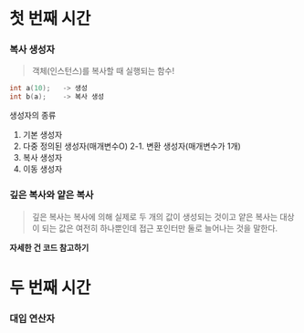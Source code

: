 # 첫 번째 시간

### 복사 생성자

> 객체(인스턴스)를 복사할 때 실행되는 함수!

```c
int a(10);   -> 생성
int b(a);    -> 복사 생성
```

생성자의 종류

1. 기본 생성자
2. 다중 정의된 생성자(매개변수O)
2-1. 변환 생성자(매개변수가 1개)
3. 복사 생성자
4. 이동 생성자


### 깊은 복사와 얕은 복사

> 깊은 복사는 복사에 의해 실제로 두 개의 값이 생성되는 것이고 얕은 복사는 대상이 되는 값은 여전히 하나뿐인데 접근 포인터만 둘로 늘어나는 것을 말한다.

**자세한 건 코드 참고하기**

# 두 번째 시간

### 대입 연산자
